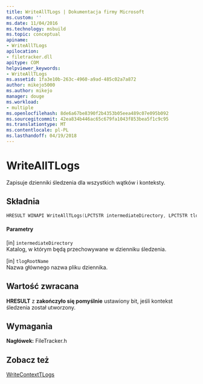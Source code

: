```yaml
---
title: WriteAllTLogs | Dokumentacja firmy Microsoft
ms.custom: ''
ms.date: 11/04/2016
ms.technology: msbuild
ms.topic: conceptual
apiname:
- WriteAllTLogs
apilocation:
- filetracker.dll
apitype: COM
helpviewer_keywords:
- WriteAllTLogs
ms.assetid: 1fa3e10b-263c-4960-a9ad-485c02a7a872
author: mikejo5000
ms.author: mikejo
manager: douge
ms.workload:
- multiple
ms.openlocfilehash: 8de6a67be8390f2b4353b05eea489c07e095b092
ms.sourcegitcommit: 42ea834b446ac65c679fa1043f853bea5f1c9c95
ms.translationtype: MT
ms.contentlocale: pl-PL
ms.lasthandoff: 04/19/2018
---
```

# <a name="writealltlogs"></a>WriteAllTLogs
Zapisuje dzienniki śledzenia dla wszystkich wątków i konteksty.  
  
## <a name="syntax"></a>Składnia  
  
```cpp
HRESULT WINAPI WriteAllTLogs(LPCTSTR intermediateDirectory, LPCTSTR tlogRootName);  
```  
  
#### <a name="parameters"></a>Parametry  
 [in] `intermediateDirectory`  
 Katalog, w którym będą przechowywane w dzienniku śledzenia.  
  
 [in] `tlogRootName`  
 Nazwa głównego nazwa pliku dziennika.  
  
## <a name="return-value"></a>Wartość zwracana  
 **HRESULT** z **zakończyło się pomyślnie** ustawiony bit, jeśli kontekst śledzenia został utworzony.  
  
## <a name="requirements"></a>Wymagania  
 **Nagłówek:** FileTracker.h  
  
## <a name="see-also"></a>Zobacz też  
 [WriteContextTLogs](../msbuild/writecontexttlogs.md)